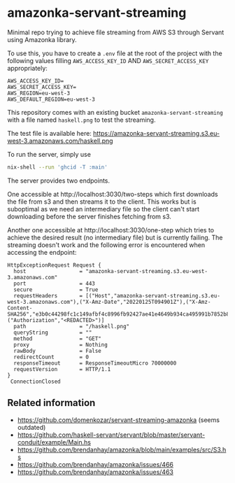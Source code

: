 # amazonka-servant-streaming

Minimal repo trying to achieve file streaming from AWS S3 through Servant using Amazonka library.

To use this, you have to create a `.env` file at the root of the project with the following values filling `AWS_ACCESS_KEY_ID` AND `AWS_SECRET_ACCESS_KEY` appropriately:

```
AWS_ACCESS_KEY_ID=
AWS_SECRET_ACCESS_KEY=
AWS_REGION=eu-west-3
AWS_DEFAULT_REGION=eu-west-3
```

This repository comes with an existing bucket `amazonka-servant-streaming` with a file named `haskell.png` to test the streaming.

The test file is available here: https://amazonka-servant-streaming.s3.eu-west-3.amazonaws.com/haskell.png

To run the server, simply use

```sh
nix-shell --run 'ghcid -T :main'
```

The server provides two endpoints.

One accessible at http://localhost:3030/two-steps which first downloads the file from s3 and then streams it to the client.
This works but is suboptimal as we need an intermediary file so the client can't start downloading before the server finishes fetching from s3.

Another one accessible at http://localhost:3030/one-step which tries to achieve the desired result (no intermediary file) but is currently failing.
The streaming doesn't work and the following error is encountered when accessing the endpoint:

```
HttpExceptionRequest Request {
  host                 = "amazonka-servant-streaming.s3.eu-west-3.amazonaws.com"
  port                 = 443
  secure               = True
  requestHeaders       = [("Host","amazonka-servant-streaming.s3.eu-west-3.amazonaws.com"),("X-Amz-Date","20220125T094901Z"),("X-Amz-Content-SHA256","e3b0c44298fc1c149afbf4c8996fb92427ae41e4649b934ca495991b7852b855"),("Authorization","<REDACTED>")]
  path                 = "/haskell.png"
  queryString          = ""
  method               = "GET"
  proxy                = Nothing
  rawBody              = False
  redirectCount        = 0
  responseTimeout      = ResponseTimeoutMicro 70000000
  requestVersion       = HTTP/1.1
}
 ConnectionClosed
 ```

## Related information

- https://github.com/domenkozar/servant-streaming-amazonka (seems outdated)
- https://github.com/haskell-servant/servant/blob/master/servant-conduit/example/Main.hs
- https://github.com/brendanhay/amazonka/blob/main/examples/src/S3.hs
- https://github.com/brendanhay/amazonka/issues/466
- https://github.com/brendanhay/amazonka/issues/463
